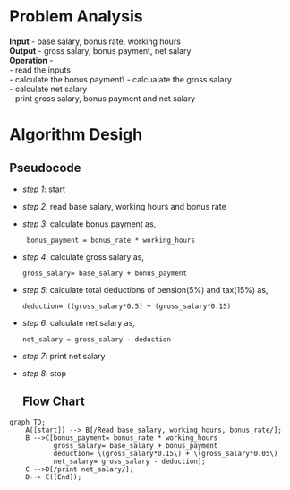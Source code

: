 # Problem Analysis
**Input** - base salary, bonus rate, working hours\
**Output** - gross salary, bonus payment, net salary\
**Operation** - \
          - read the inputs\
          - calculate the bonus payment\ 
          - calcualate the gross salary\
          - calculate net salary\
          - print gross salary, bonus payment and net salary
# Algorithm Desigh
## Pseudocode
+ *step 1*: start
+ *step 2*: read base salary, working hours and bonus rate
+ *step 3*: calculate bonus payment as,
  
  ```
   bonus_payment = bonus_rate * working_hours
  ```
  
+ *step 4*: calculate gross salary as,
  
  ```
  gross_salary= base_salary + bonus_payment
  ````
  
+ *step 5*: calculate total deductions of pension(5%) and tax(15%)  as,
  
  ```
  deduction= ((gross_salary*0.5) + (gross_salary*0.15)
  ```
  
+ *step 6*: calculate net salary as,
  
  ```
  net_salary = gross_salary - deduction
  ```
  
+ *step 7*: print net salary
+ *step 8*: stop
  ## Flow Chart
```mermaid
graph TD;
    A([start]) --> B[/Read base_salary, working_hours, bonus_rate/];
    B -->C[bonus_payment= bonus_rate * working_hours
           gross_salary= base_salary + bonus_payment
           deduction= \(gross_salary*0.15\) + \(gross_salary*0.05\)
           net_salary= gross_salary - deduction];
    C -->D[/print net_salary/];
    D--> E([End]);





  

